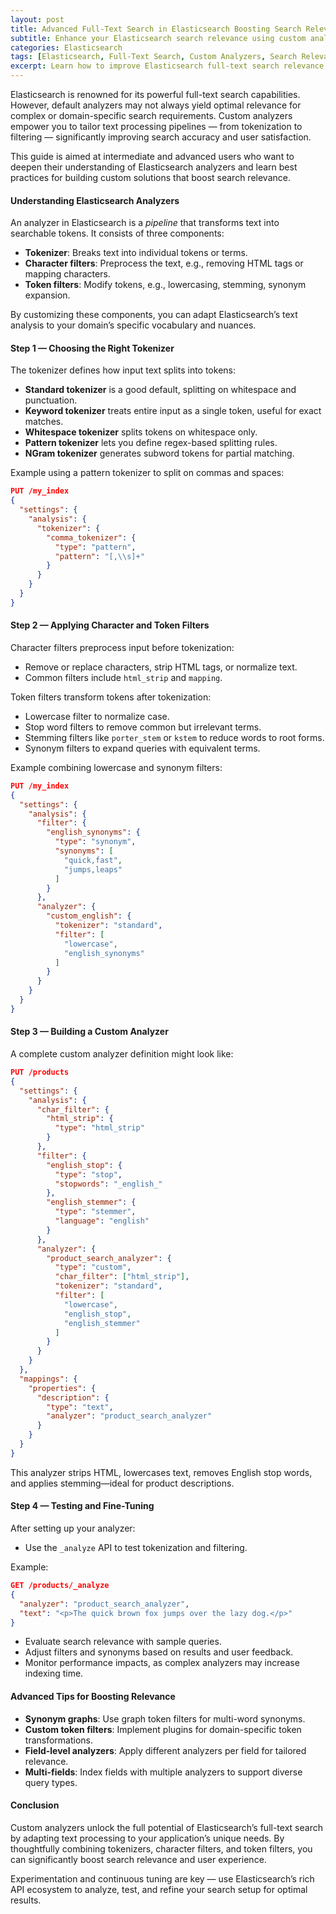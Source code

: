 ```yaml
---
layout: post
title: Advanced Full-Text Search in Elasticsearch Boosting Search Relevance with Custom Analyzers
subtitle: Enhance your Elasticsearch search relevance using custom analyzers tailored for complex text processing and domain-specific needs
categories: Elasticsearch
tags: [Elasticsearch, Full-Text Search, Custom Analyzers, Search Relevance, Text Analysis, NLP, DevOps]
excerpt: Learn how to improve Elasticsearch full-text search relevance by designing and implementing custom analyzers. Explore tokenizers, filters, and advanced configurations to fine-tune your search results.
---
```

Elasticsearch is renowned for its powerful full-text search capabilities. However, default analyzers may not always yield optimal relevance for complex or domain-specific search requirements. Custom analyzers empower you to tailor text processing pipelines — from tokenization to filtering — significantly improving search accuracy and user satisfaction.

This guide is aimed at intermediate and advanced users who want to deepen their understanding of Elasticsearch analyzers and learn best practices for building custom solutions that boost search relevance.

#### Understanding Elasticsearch Analyzers

An analyzer in Elasticsearch is a *pipeline* that transforms text into searchable tokens. It consists of three components:

- **Tokenizer**: Breaks text into individual tokens or terms.
- **Character filters**: Preprocess the text, e.g., removing HTML tags or mapping characters.
- **Token filters**: Modify tokens, e.g., lowercasing, stemming, synonym expansion.

By customizing these components, you can adapt Elasticsearch’s text analysis to your domain’s specific vocabulary and nuances.

#### Step 1 — Choosing the Right Tokenizer

The tokenizer defines how input text splits into tokens:

- **Standard tokenizer** is a good default, splitting on whitespace and punctuation.
- **Keyword tokenizer** treats entire input as a single token, useful for exact matches.
- **Whitespace tokenizer** splits tokens on whitespace only.
- **Pattern tokenizer** lets you define regex-based splitting rules.
- **NGram tokenizer** generates subword tokens for partial matching.

Example using a pattern tokenizer to split on commas and spaces:

```json
PUT /my_index
{
  "settings": {
    "analysis": {
      "tokenizer": {
        "comma_tokenizer": {
          "type": "pattern",
          "pattern": "[,\\s]+"
        }
      }
    }
  }
}
```

#### Step 2 — Applying Character and Token Filters

Character filters preprocess input before tokenization:

- Remove or replace characters, strip HTML tags, or normalize text.
- Common filters include `html_strip` and `mapping`.

Token filters transform tokens after tokenization:

- Lowercase filter to normalize case.
- Stop word filters to remove common but irrelevant terms.
- Stemming filters like `porter_stem` or `kstem` to reduce words to root forms.
- Synonym filters to expand queries with equivalent terms.

Example combining lowercase and synonym filters:

```json
PUT /my_index
{
  "settings": {
    "analysis": {
      "filter": {
        "english_synonyms": {
          "type": "synonym",
          "synonyms": [
            "quick,fast",
            "jumps,leaps"
          ]
        }
      },
      "analyzer": {
        "custom_english": {
          "tokenizer": "standard",
          "filter": [
            "lowercase",
            "english_synonyms"
          ]
        }
      }
    }
  }
}
```

#### Step 3 — Building a Custom Analyzer

A complete custom analyzer definition might look like:

```json
PUT /products
{
  "settings": {
    "analysis": {
      "char_filter": {
        "html_strip": {
          "type": "html_strip"
        }
      },
      "filter": {
        "english_stop": {
          "type": "stop",
          "stopwords": "_english_"
        },
        "english_stemmer": {
          "type": "stemmer",
          "language": "english"
        }
      },
      "analyzer": {
        "product_search_analyzer": {
          "type": "custom",
          "char_filter": ["html_strip"],
          "tokenizer": "standard",
          "filter": [
            "lowercase",
            "english_stop",
            "english_stemmer"
          ]
        }
      }
    }
  },
  "mappings": {
    "properties": {
      "description": {
        "type": "text",
        "analyzer": "product_search_analyzer"
      }
    }
  }
}
```

This analyzer strips HTML, lowercases text, removes English stop words, and applies stemming—ideal for product descriptions.

#### Step 4 — Testing and Fine-Tuning

After setting up your analyzer:

- Use the `_analyze` API to test tokenization and filtering.

Example:

```json
GET /products/_analyze
{
  "analyzer": "product_search_analyzer",
  "text": "<p>The quick brown fox jumps over the lazy dog.</p>"
}
```

- Evaluate search relevance with sample queries.
- Adjust filters and synonyms based on results and user feedback.
- Monitor performance impacts, as complex analyzers may increase indexing time.

#### Advanced Tips for Boosting Relevance

- **Synonym graphs**: Use graph token filters for multi-word synonyms.
- **Custom token filters**: Implement plugins for domain-specific token transformations.
- **Field-level analyzers**: Apply different analyzers per field for tailored relevance.
- **Multi-fields**: Index fields with multiple analyzers to support diverse query types.

#### Conclusion

Custom analyzers unlock the full potential of Elasticsearch’s full-text search by adapting text processing to your application’s unique needs. By thoughtfully combining tokenizers, character filters, and token filters, you can significantly boost search relevance and user experience.

Experimentation and continuous tuning are key — use Elasticsearch’s rich API ecosystem to analyze, test, and refine your search setup for optimal results.

